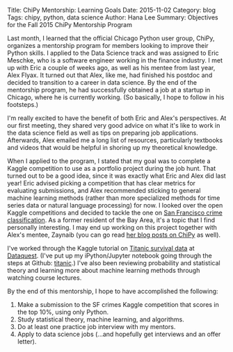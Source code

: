 Title: ChiPy Mentorship: Learning Goals
Date: 2015-11-02
Category: blog
Tags: chipy, python, data science
Author: Hana Lee
Summary: Objectives for the Fall 2015 ChiPy Mentorship Program

Last month, I learned that the official Chicago Python user group, ChiPy, organizes a mentorship program for members looking to improve their Python skills. I applied to the Data Science track and was assigned to Eric Meschke, who is a software engineer working in the finance industry. I met up with Eric a couple of weeks ago, as well as his mentee from last year, Alex Flyax. It turned out that Alex, like me, had finished his postdoc and decided to transition to a career in data science. By the end of the mentorship program, he had successfully obtained a job at a startup in Chicago, where he is currently working. (So basically, I hope to follow in his footsteps.)

I'm really excited to have the benefit of both Eric and Alex's perspectives. At our first meeting, they shared very good advice on what it's like to work in the data science field as well as tips on preparing job applications. Afterwards, Alex emailed me a long list of resources, particularly textbooks and videos that would be helpful in shoring up my theoretical knowledge. 

When I applied to the program, I stated that my goal was to complete a Kaggle competition to use as a portfolio project during the job hunt. That turned out to be a good idea, since it was exactly what Eric and Alex did last year! Eric advised picking a competition that has clear metrics for evaluating submissions, and Alex recommended sticking to general machine learning methods (rather than more specialized methods for time series data or natural language processing) for now. I looked over the open Kaggle competitions and decided to tackle the one on [San Francisco crime classification](https://www.kaggle.com/c/sf-crime). As a former resident of the Bay Area, it's a topic that I find personally interesting. I may end up working on this project together with Alex's mentee, Zaynaib (you can go read [her blog posts on ChiPy](https://zenagiwa.wordpress.com/tag/chipy/) as well).

I've worked through the Kaggle tutorial on [Titanic survival data](https://www.kaggle.com/c/titanic) at [Dataquest](http://dataquest.io). (I've put up my iPython/Jupyter notebook going through the steps at Github: [titanic](https://github.com/hnlee/titanic).) I've also been reviewing probability and statistical theory and learning more about machine learning methods through watching course lectures.

By the end of this mentorship, I hope to have accomplished the following:

1. Make a submission to the SF crimes Kaggle competition that scores in the top 10%, using only Python.
2. Study statistical theory, machine learning, and algorithms.
3. Do at least one practice job interview with my mentors.
4. Apply to data science jobs (...and hopefully get interviews and an offer letter).
